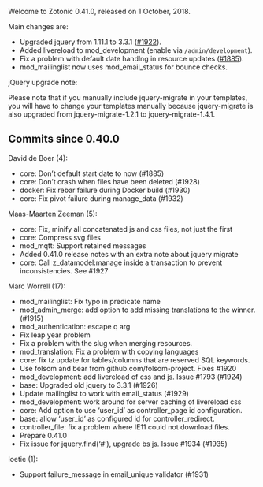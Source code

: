 Welcome to Zotonic 0.41.0, released on 1 October, 2018.

Main changes are:

*   Upgraded jquery from 1.11.1 to 3.3.1 ([#1922](https://github.com/zotonic/zotonic/issues/1922)).
*   Added livereload to mod\_development (enable via `/admin/development`).
*   Fix a problem with default date handlng in resource updates ([#1885](https://github.com/zotonic/zotonic/issues/1885)).
*   mod\_mailinglist now uses mod\_email\_status for bounce checks.

jQuery upgrade note:

Please note that if you manually include jquery-migrate in your templates, you will have to change your templates manually because jquery-migrate is also upgraded from jquery-migrate-1.2.1 to jquery-migrate-1.4.1.



Commits since 0.40.0
--------------------

David de Boer (4):

*   core: Don’t default start date to now (#1885)
*   core: Don’t crash when files have been deleted (#1928)
*   docker: Fix rebar failure during Docker build (#1930)
*   core: Fix pivot failure during manage\_data (#1932)

Maas-Maarten Zeeman (5):

*   core: Fix, minify all concatenated js and css files, not just the first
*   core: Compress svg files
*   mod\_mqtt: Support retained messages
*   Added 0.41.0 release notes with an extra note about jquery migrate
*   core: Call z\_datamodel:manage inside a transaction to prevent inconsistencies. See #1927

Marc Worrell (17):

*   mod\_mailinglist: Fix typo in predicate name
*   mod\_admin\_merge: add option to add missing translations to the winner. (#1915)
*   mod\_authentication: escape q arg
*   Fix leap year problem
*   Fix a problem with the slug when merging resources.
*   mod\_translation: Fix a problem with copying languages
*   core: fix tz update for tables/columns that are reserved SQL keywords.
*   Use folsom and bear from github.com/folsom-project. Fixes #1920
*   mod\_development: add livereload of css and js. Issue #1793 (#1924)
*   base: Upgraded old jquery to 3.3.1 (#1926)
*   Update mailinglist to work with email\_status (#1929)
*   mod\_development: work around for server caching of livereload css
*   core: Add option to use ‘user\_id’ as controller\_page id configuration.
*   base: allow ‘user\_id’ as configured id for controller\_redirect.
*   controller\_file: fix a problem where IE11 could not download files.
*   Prepare 0.41.0
*   Fix issue for jquery.find(‘#’), upgrade bs js. Issue #1934 (#1935)

loetie (1):

*   Support failure\_message in email\_unique validator (#1931)